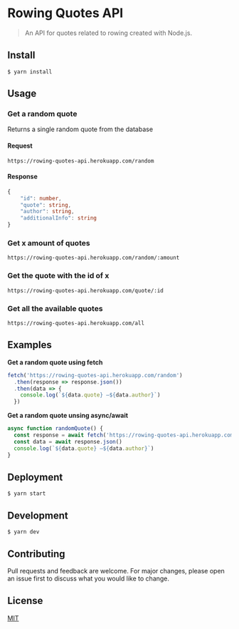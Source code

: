 # Rowing Quotes API

> An API for quotes related to rowing created with Node.js.

## Install

```console
$ yarn install
```

## Usage

### Get a random quote

Returns a single random quote from the database

#### Request
```http
https://rowing-quotes-api.herokuapp.com/random
```
#### Response
```ts
{
    "id": number,
    "quote": string,
    "author": string,
    "additionalInfo": string
}
```

### Get x amount of quotes
```http
https://rowing-quotes-api.herokuapp.com/random/:amount
```

### Get the quote with the id of x
```http
https://rowing-quotes-api.herokuapp.com/quote/:id
```

### Get all the available quotes
```http
https://rowing-quotes-api.herokuapp.com/all
```


## Examples

**Get a random quote using fetch**

```js
fetch('https://rowing-quotes-api.herokuapp.com/random')
  .then(response => response.json())
  .then(data => {
    console.log(`${data.quote} —${data.author}`)
  })
```

**Get a random quote unsing async/await**

```js
async function randomQuote() {
  const response = await fetch('https://rowing-quotes-api.herokuapp.com/random')
  const data = await response.json()
  console.log(`${data.quote} —${data.author}`)
}
```

## Deployment

```console
$ yarn start
```

## Development

```console
$ yarn dev
```

## Contributing

Pull requests and feedback are welcome. For major changes, please open an issue first to discuss what you would like to change.

## License

[MIT](https://github.com/vincentdoerig/rowing-quotes-api/blob/master/LICENSE)
